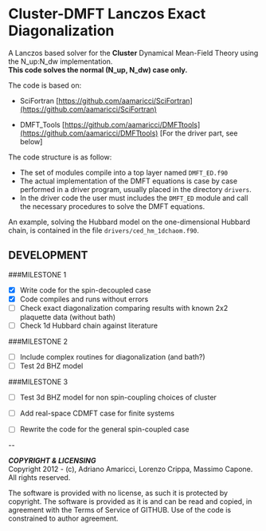 # Cluster-DMFT Lanczos Exact Diagonalization

A Lanczos based solver for the **Cluster** Dynamical Mean-Field Theory using the N_up:N_dw implementation.  
**This code solves the normal (N_up, N_dw) case only.**

The code is based on:  

* SciFortran [https://github.com/aamaricci/SciFortran](https://github.com/aamaricci/SciFortran)  

* DMFT_Tools [https://github.com/aamaricci/DMFTtools](https://github.com/aamaricci/DMFTtools) [For the driver part, see below]

The code structure is as follow:  

* The set of modules compile into a top layer named `DMFT_ED.f90`  
* The actual implementation of the DMFT equations is case by case performed in a driver program, usually placed in the directory `drivers`. 
* In the driver code the user must includes the `DMFT_ED` module and call the necessary procedures to solve the DMFT equations.

An example, solving the Hubbard model on the one-dimensional Hubbard chain, is contained in the file `drivers/ced_hm_1dchaom.f90`.

## DEVELOPMENT

###MILESTONE 1

- [x] Write code for the spin-decoupled case
- [x] Code compiles and runs without errors
- [ ] Check exact diagonalization comparing results with known 2x2 plaquette data (without bath)
- [ ] Check 1d Hubbard chain against literature

###MILESTONE 2

- [ ] Include complex routines for diagonalization (and bath?)
- [ ] Test 2d BHZ model 

###MILESTONE 3

- [ ] Test 3d BHZ model for non spin-coupling choices of cluster
- [ ] Add real-space CDMFT case for finite systems
- [ ] Rewrite the code for the general spin-coupled case


--

***COPYRIGHT & LICENSING***  
Copyright 2012 -  (c), Adriano Amaricci, Lorenzo Crippa, Massimo Capone.  
All rights reserved. 

The software is provided with no license, as such it is protected by copyright.
The software is provided as it is and can be read and copied, in agreement with 
the Terms of Service of GITHUB. Use of the code is constrained to author agreement.   

